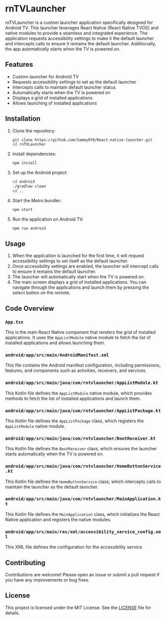 # rnTVLauncher

rnTVLauncher is a custom launcher application specifically designed for Android TV. This launcher leverages React Native (React Native TVOS) and native modules to provide a seamless and integrated experience. The application requests accessibility settings to make it the default launcher and intercepts calls to ensure it remains the default launcher. Additionally, the app automatically starts when the TV is powered on.

## Features

- Custom launcher for Android TV
- Requests accessibility settings to set as the default launcher
- Intercepts calls to maintain default launcher status
- Automatically starts when the TV is powered on
- Displays a grid of installed applications
- Allows launching of installed applications


## Installation

1. Clone the repository:
    ```sh
    git clone https://github.com/Sammy970/React-native-launcher.git
    cd rnTVLauncher
    ```

2. Install dependencies:
    ```sh
    npm install
    ```

3. Set up the Android project:
    ```sh
    cd android
    ./gradlew clean
    cd ..
    ```

4. Start the Metro bundler:
    ```sh
    npm start
    ```

5. Run the application on Android TV:
    ```sh
    npm run android
    ```

## Usage

1. When the application is launched for the first time, it will request accessibility settings to set itself as the default launcher.
2. Once accessibility settings are enabled, the launcher will intercept calls to ensure it remains the default launcher.
3. The launcher will automatically start when the TV is powered on.
4. The main screen displays a grid of installed applications. You can navigate through the applications and launch them by pressing the select button on the remote.

## Code Overview

### `App.tsx`

This is the main React Native component that renders the grid of installed applications. It uses the `AppListModule` native module to fetch the list of installed applications and allows launching them.

### `android/app/src/main/AndroidManifest.xml`

This file contains the Android manifest configuration, including permissions, features, and components such as activities, receivers, and services.

### `android/app/src/main/java/com/rntvlauncher/AppListModule.kt`

This Kotlin file defines the `AppListModule` native module, which provides methods to fetch the list of installed applications and launch them.

### `android/app/src/main/java/com/rntvlauncher/AppListPackage.kt`

This Kotlin file defines the `AppListPackage` class, which registers the `AppListModule` native module.

### `android/app/src/main/java/com/rntvlauncher/BootReceiver.kt`

This Kotlin file defines the `BootReceiver` class, which ensures the launcher starts automatically when the TV is powered on.

### `android/app/src/main/java/com/rntvlauncher/HomeButtonService.kt`

This Kotlin file defines the `HomeButtonService` class, which intercepts calls to maintain the launcher as the default launcher.

### `android/app/src/main/java/com/rntvlauncher/MainApplication.kt`

This Kotlin file defines the `MainApplication` class, which initializes the React Native application and registers the native modules.

### `android/app/src/main/res/xml/accessibility_service_config.xml`

This XML file defines the configuration for the accessibility service.

## Contributing

Contributions are welcome! Please open an issue or submit a pull request if you have any improvements or bug fixes.

## License

This project is licensed under the MIT License. See the [LICENSE](LICENSE) file for details.
